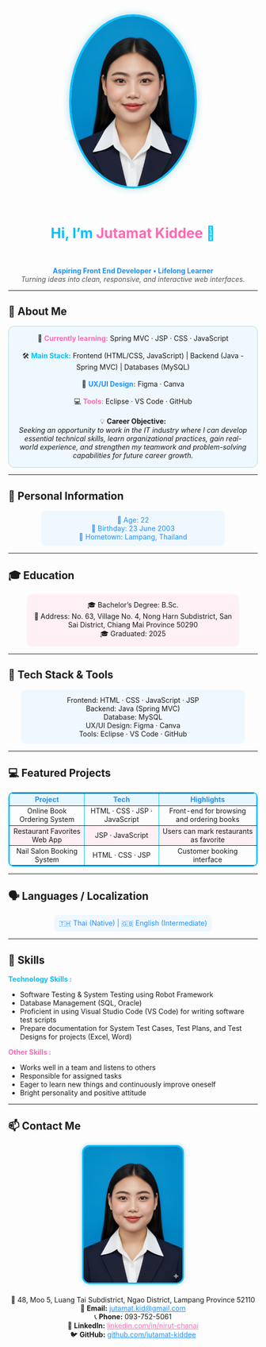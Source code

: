 <!-- Banner / Cover -->
<p align="center">
  <img src="image/imgaeNueng.jpg" width="250" 
       style="border-radius: 50%; border: 4px solid #00BFFF; box-shadow: 0px 0px 15px #ADD8E6;" 
       alt="Profile"/>
</p><br/>

<h1 align="center" style="color:#00BFFF;">Hi, I’m <span style="color:#FF69B4;">Jutamat Kiddee</span> 👋</h1><br/>
<p align="center">
  <strong style="color:#1E90FF;">Aspiring Front End Developer • Lifelong Learner</strong><br/>
  <em style="color:#555;">Turning ideas into clean, responsive, and interactive web interfaces.</em>
</p>

---

## 🚀 About Me
<p align="center" style="background:#F0F8FF; padding:15px; border-radius:12px; border:1px solid #ADD8E6;">
  🌱 <strong style="color:#FF69B4;">Currently learning:</strong> Spring MVC · JSP · CSS · JavaScript<br/><br/>
  🛠 <strong style="color:#00BFFF;">Main Stack:</strong> Frontend (HTML/CSS, JavaScript) | Backend (Java - Spring MVC) | Databases (MySQL)<br/><br/>
  🎨 <strong style="color:#1E90FF;">UX/UI Design:</strong> Figma · Canva<br/><br/>
  💻 <strong style="color:#FF69B4;">Tools:</strong> Eclipse · VS Code · GitHub<br/><br/>
  💡 <strong>Career Objective:</strong><br/>
  <em>Seeking an opportunity to work in the IT industry where I can develop essential technical skills, learn organizational practices, gain real-world experience, and strengthen my teamwork and problem-solving capabilities for future career growth.</em>
</p>

---

## 📝 Personal Information
<p align="center" style="color:#1E90FF; background:#F0F8FF; padding:10px; border-radius:10px; width:70%; margin:auto;">
🎂 Age: 22 <br/>
🎉 Birthday: 23 June 2003 <br/>
🏡 Hometown: Lampang, Thailand
</p>

---

## 🎓 Education
<p align="center" style="background:#FFF0F5; padding:12px; border-radius:10px; width:80%; margin:auto;">
🎓 Bachelor’s Degree: B.Sc.<br/>
🏫 Address: No. 63, Village No. 4, Nong Harn Subdistrict, San Sai District, Chiang Mai Province 50290<br/>
🎓 Graduated: 2025
</p>

---

## 🧰 Tech Stack & Tools
<p align="center" style="background:#F0F8FF; padding:12px; border-radius:10px; width:85%; margin:auto;">
Frontend: HTML · CSS · JavaScript · JSP <br/>
Backend: Java (Spring MVC) <br/>
Database: MySQL <br/>
UX/UI Design: Figma · Canva <br/>
Tools: Eclipse · VS Code · GitHub
</p>

---

## 💻 Featured Projects
<table align="center" border="1" cellspacing="0" cellpadding="8" style="border:2px solid #00BFFF; border-radius:10px; text-align:center;">
<tr style="background-color:#E6F7FF; color:#1E90FF;">
<th>Project</th><th>Tech</th><th>Highlights</th>
</tr>
<tr>
<td>Online Book Ordering System</td>
<td>HTML · CSS · JSP · JavaScript</td>
<td>Front-end for browsing and ordering books</td>
</tr>
<tr style="background-color:#FFF0F5;">
<td>Restaurant Favorites Web App</td>
<td>JSP · JavaScript</td>
<td>Users can mark restaurants as favorite</td>
</tr>
<tr>
<td>Nail Salon Booking System</td>
<td>HTML · CSS · JSP</td>
<td>Customer booking interface</td>
</tr>
</table>

---

## 🗣 Languages / Localization
<p align="center" style="color:#1E90FF; background:#F0F8FF; padding:8px; border-radius:8px; width:60%; margin:auto;">
🇹🇭 Thai (Native) | 🇬🇧 English (Intermediate)
</p>

---

## 📝 Skills

<strong style="color:#00BFFF;">Technology Skills :</strong>
- Software Testing & System Testing using Robot Framework 
- Database Management (SQL, Oracle)  
- Proficient in using Visual Studio Code (VS Code) for writing software test scripts  
- Prepare documentation for System Test Cases, Test Plans, and Test Designs for projects (Excel, Word)  

<strong style="color:#FF69B4;">Other Skills :</strong>
- Works well in a team and listens to others  
- Responsible for assigned tasks  
- Eager to learn new things and continuously improve oneself  
- Bright personality and positive attitude  



---

## 📫 Contact Me
<p align="center">
  <img src="image/imgaeNueng.jpg" width="200" alt="Contact Image" 
       style="border-radius: 15px; margin-bottom: 20px; border: 3px solid #00BFFF; box-shadow: 0px 0px 10px #ADD8E6;"/><br/>
  🏡 48, Moo 5, Luang Tai Subdistrict, Ngao District, Lampang Province 52110<br/>
  💌 <strong>Email:</strong> <a href="mailto:jutamat.kid@gmail.com" style="color:#1E90FF;">jutamat.kid@gmail.com</a><br/>
  📞 <strong>Phone:</strong> 093-752-5061<br/>
  💼 <strong>LinkedIn:</strong> <a href="https://linkedin.com/in/nirut-chanai" style="color:#FF69B4;">linkedin.com/in/nirut-chanai</a><br/>
  🐦 <strong>GitHub:</strong> <a href="https://github.com/jutamat-kiddee" style="color:#1E90FF;">github.com/jutamat-kiddee</a>
</p>
